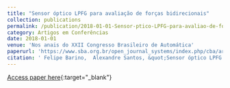 ```yaml
---
title: "Sensor óptico LPFG para avaliação de forças bidirecionais"
collection: publications
permalink: /publication/2018-01-01-Sensor-ptico-LPFG-para-avaliao-de-foras-bidirecionais
category: Artigos em Conferências
date: 2018-01-01
venue: 'Nos anais do XXII Congresso Brasileiro de Automática'
paperurl: 'https://www.sba.org.br/open_journal_systems/index.php/cba/article/view/749/701'
citation: ' Felipe Barino,  Alexandre Santos, &quot;Sensor óptico LPFG para avaliação de forças bidirecionais.&quot; Nos anais do XXII Congresso Brasileiro de Automática, 2018.'
---
```

[Access paper here](https://www.sba.org.br/open_journal_systems/index.php/cba/article/view/749/701){:target="_blank"}
